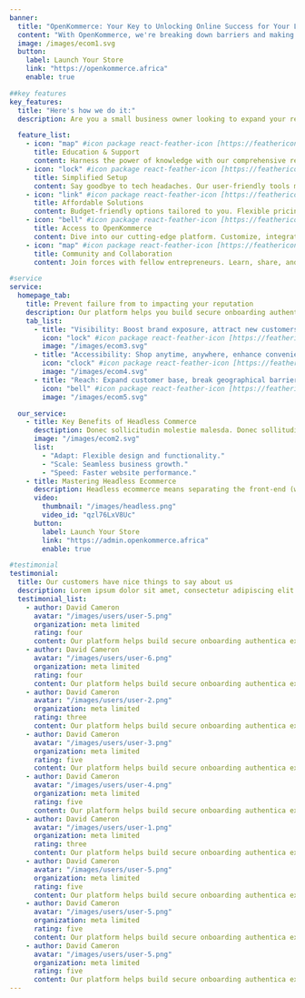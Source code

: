 ```yaml
---
banner:
  title: "OpenKommerce: Your Key to Unlocking Online Success for Your Local Business!"
  content: "With OpenKommerce, we're breaking down barriers and making it easier than ever for entrepreneurs like you to enter the ecommerce space"
  image: /images/ecom1.svg
  button:
    label: Launch Your Store
    link: "https://openkommerce.africa"
    enable: true

##key features
key_features:
  title: "Here's how we do it:"
  description: Are you a small business owner looking to expand your reach and tap into the vast opportunities of the online market? Look no further! OpenKommerce is here to level the playing field and help you establish your presence in the digital world.

  feature_list:
    - icon: "map" #icon package react-feather-icon [https://feathericons.com/]
      title: Education & Support
      content: Harness the power of knowledge with our comprehensive resources. From ecommerce essentials to digital marketing mastery, we're your guide.
    - icon: "lock" #icon package react-feather-icon [https://feathericons.com/]
      title: Simplified Setup
      content: Say goodbye to tech headaches. Our user-friendly tools make creating your store a breeze. No coding skills needed!
    - icon: "link" #icon package react-feather-icon [https://feathericons.com/]
      title: Affordable Solutions
      content: Budget-friendly options tailored to you. Flexible pricing, no hidden fees—start selling online without financial strain.
    - icon: "bell" #icon package react-feather-icon [https://feathericons.com/]
      title: Access to OpenKommerce
      content: Dive into our cutting-edge platform. Customize, integrate, and scale your business with ease.
    - icon: "map" #icon package react-feather-icon [https://feathericons.com/]
      title: Community and Collaboration
      content: Join forces with fellow entrepreneurs. Learn, share, and grow together in our vibrant community.

#service
service:
  homepage_tab:
    title: Prevent failure from to impacting your reputation
    description: Our platform helps you build secure onboarding authentication experiences that retain and engage your users. We build the infrastructure, you can.
    tab_list:
      - title: "Visibility: Boost brand exposure, attract new customers."
        icon: "lock" #icon package react-feather-icon [https://feathericons.com/]
        image: "/images/ecom3.svg"
      - title: "Accessibility: Shop anytime, anywhere, enhance convenience."
        icon: "clock" #icon package react-feather-icon [https://feathericons.com/]
        image: "/images/ecom4.svg"
      - title: "Reach: Expand customer base, break geographical barriers."
        icon: "bell" #icon package react-feather-icon [https://feathericons.com/]
        image: "/images/ecom5.svg"

  our_service:
    - title: Key Benefits of Headless Commerce
      desctiption: Donec sollicitudin molestie malesda. Donec sollitudin molestie malesuada. Mauris pellentesque nec, egestas non nisi. Cras ultricies ligula sed
      image: "/images/ecom2.svg"
      list:
        - "Adapt: Flexible design and functionality."
        - "Scale: Seamless business growth."
        - "Speed: Faster website performance."
    - title: Mastering Headless Ecommerce
      description: Headless ecommerce means separating the front-end (what customers see) from the back-end (how the website works). It gives businesses more flexibility to create unique and faster online stores that can adapt to different devices and technologies easily
      video:
        thumbnail: "/images/headless.png"
        video_id: "qzl76LxV8Uc"
      button:
        label: Launch Your Store
        link: "https://admin.openkommerce.africa"
        enable: true

#testimonial
testimonial:
  title: Our customers have nice things to say about us
  description: Lorem ipsum dolor sit amet, consectetur adipiscing elit. Morbi egestas Werat viverra id et aliquet. vulputate egestas sollicitudin.
  testimonial_list:
    - author: David Cameron
      avatar: "/images/users/user-5.png"
      organization: meta limited
      rating: four
      content: Our platform helps build secure onboarding authentica experiences & engage your users. We build .
    - author: David Cameron
      avatar: "/images/users/user-6.png"
      organization: meta limited
      rating: four
      content: Our platform helps build secure onboarding authentica experiences & engage your users. We build .
    - author: David Cameron
      avatar: "/images/users/user-2.png"
      organization: meta limited
      rating: three
      content: Our platform helps build secure onboarding authentica experiences & engage your users. We build .
    - author: David Cameron
      avatar: "/images/users/user-3.png"
      organization: meta limited
      rating: five
      content: Our platform helps build secure onboarding authentica experiences & engage your users. We build .
    - author: David Cameron
      avatar: "/images/users/user-4.png"
      organization: meta limited
      rating: five
      content: Our platform helps build secure onboarding authentica experiences & engage your users. We build .
    - author: David Cameron
      avatar: "/images/users/user-1.png"
      organization: meta limited
      rating: three
      content: Our platform helps build secure onboarding authentica experiences & engage your users. We build .
    - author: David Cameron
      avatar: "/images/users/user-5.png"
      organization: meta limited
      rating: five
      content: Our platform helps build secure onboarding authentica experiences & engage your users. We build .
    - author: David Cameron
      avatar: "/images/users/user-5.png"
      organization: meta limited
      rating: five
      content: Our platform helps build secure onboarding authentica experiences & engage your users. We build .
    - author: David Cameron
      avatar: "/images/users/user-5.png"
      organization: meta limited
      rating: five
      content: Our platform helps build secure onboarding authentica experiences & engage your users. We build .
---
```

